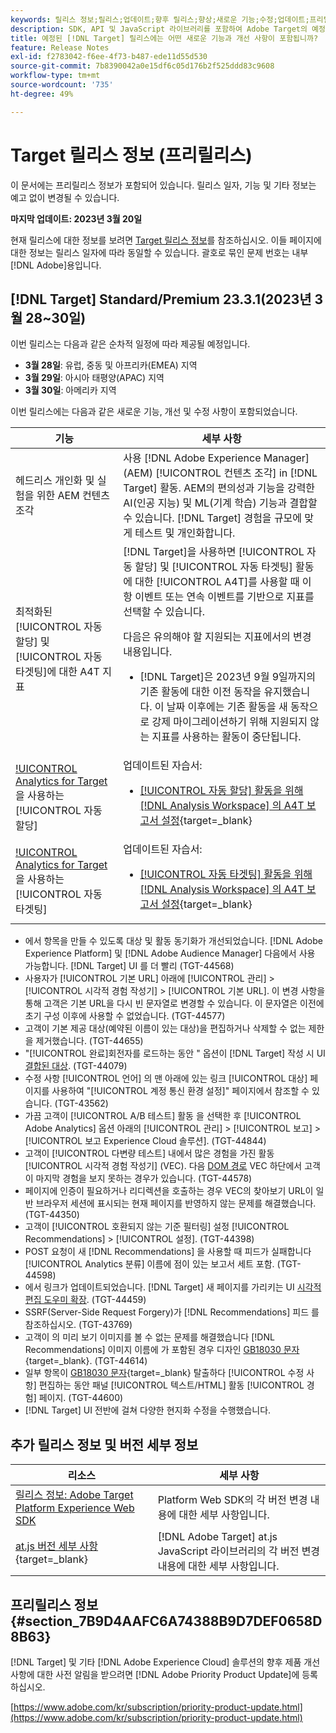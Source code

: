 ```yaml
---
keywords: 릴리스 정보;릴리스;업데이트;향후 릴리스;향상;새로운 기능;수정;업데이트;프리릴리스
description: SDK, API 및 JavaScript 라이브러리를 포함하여 Adobe Target의 예정된 릴리스에 포함된 새로운 기능, 개선 사항 및 수정 내용에 대해 알아봅니다.
title: 예정된 [!DNL Target] 릴리스에는 어떤 새로운 기능과 개선 사항이 포함됩니까?
feature: Release Notes
exl-id: f2783042-f6ee-4f73-b487-ede11d55d530
source-git-commit: 7b8390042a0e15df6c05d176b2f525ddd83c9608
workflow-type: tm+mt
source-wordcount: '735'
ht-degree: 49%

---
```


# Target 릴리스 정보 (프리릴리스)

이 문서에는 프리릴리스 정보가 포함되어 있습니다. 릴리스 일자, 기능 및 기타 정보는 예고 없이 변경될 수 있습니다.

**마지막 업데이트: 2023년 3월 20일**

현재 릴리스에 대한 정보를 보려면 [Target 릴리스 정보](release-notes.md)를 참조하십시오. 이들 페이지에 대한 정보는 릴리스 일자에 따라 동일할 수 있습니다. 괄호로 묶인 문제 번호는 내부 [!DNL Adobe]용입니다.

## [!DNL Target] Standard/Premium 23.3.1(2023년 3월 28~30일)

이번 릴리스는 다음과 같은 순차적 일정에 따라 제공될 예정입니다.

* **3월 28일**: 유럽, 중동 및 아프리카(EMEA) 지역
* **3월 29일**: 아시아 태평양(APAC) 지역
* **3월 30일**: 아메리카 지역

이번 릴리스에는 다음과 같은 새로운 기능, 개선 및 수정 사항이 포함되었습니다.

| 기능 | 세부 사항 |
|--- |--- |
| 헤드리스 개인화 및 실험을 위한 AEM 컨텐츠 조각 | 사용 [!DNL Adobe Experience Manager] (AEM) [!UICONTROL 컨텐츠 조각] in [!DNL Target] 활동. AEM의 편의성과 기능을 강력한 AI(인공 지능) 및 ML(기계 학습) 기능과 결합할 수 있습니다. [!DNL Target] 경험을 규모에 맞게 테스트 및 개인화합니다. |
| 최적화된 [!UICONTROL 자동 할당] 및 [!UICONTROL 자동 타겟팅]에 대한 A4T 지표 | [!DNL Target]을 사용하면 [!UICONTROL 자동 할당] 및 [!UICONTROL 자동 타겟팅] 활동에 대한 [!UICONTROL A4T]를 사용할 때 이항 이벤트 또는 연속 이벤트를 기반으로 지표를 선택할 수 있습니다.<P>다음은 유의해야 할 지원되는 지표에서의 변경 내용입니다.<ul><li>[!DNL Target]은 2023년 9월 9일까지의 기존 활동에 대한 이전 동작을 유지했습니다. 이 날짜 이후에는 기존 활동을 새 동작으로 강제 마이그레이션하기 위해 지원되지 않는 지표를 사용하는 활동이 중단됩니다.</li></ul> |
| [!UICONTROL Analytics for Target](A4T)을 사용하는 [!UICONTROL 자동 할당] | 업데이트된 자습서:<ul><li>[[!UICONTROL 자동 할당] 활동을 위해 [!DNL Analysis Workspace] 의 A4T 보고서 설정](https://experienceleague.adobe.com/docs/target-learn/tutorials/integrations/set-up-a4t-reports-in-analysis-workspace-for-auto-allocate-activities.html){target=_blank}</li></ul> |
| [!UICONTROL Analytics for Target](A4T)을 사용하는 [!UICONTROL 자동 타겟팅] | 업데이트된 자습서:<ul><li>[[!UICONTROL 자동 타겟팅] 활동을 위해 [!DNL Analysis Workspace] 의 A4T 보고서 설정](https://experienceleague.adobe.com/docs/target-learn/tutorials/integrations/set-up-a4t-reports-in-analysis-workspace-for-auto-target-activities.html){target=_blank}</li></ul> |

* 에서 항목을 만들 수 있도록 대상 및 활동 동기화가 개선되었습니다. [!DNL Adobe Experience Platform] 및 [!DNL Adobe Audience Manager] 다음에서 사용 가능합니다. [!DNL Target] UI 를 더 빨리 (TGT-44568)
* 사용자가 [!UICONTROL 기본 URL] 아래에 [!UICONTROL 관리] > [!UICONTROL 시각적 경험 작성기] > [!UICONTROL 기본 URL]. 이 변경 사항을 통해 고객은 기본 URL을 다시 빈 문자열로 변경할 수 있습니다. 이 문자열은 이전에 초기 구성 이후에 사용할 수 없었습니다. (TGT-44577)
* 고객이 기본 제공 대상(예약된 이름이 있는 대상)을 편집하거나 삭제할 수 없는 제한을 제거했습니다. (TGT-44655)
* &quot;[!UICONTROL 완료]회전자를 로드하는 동안 &quot; 옵션이 [!DNL Target] 작성 시 UI [결합된 대상](/help/main/c-target/combining-multiple-audiences.md). (TGT-44079)
* 수정 사항 [!UICONTROL 언어] 의 맨 아래에 있는 링크 [!UICONTROL 대상] 페이지를 사용하여 &quot;[!UICONTROL 계정 통신 환경 설정]&quot; 페이지에서 참조할 수 있습니다. (TGT-43562)
* 가끔 고객이 [!UICONTROL A/B 테스트] 활동 을 선택한 후 [!UICONTROL Adobe Analytics] 옵션 아래의 [!UICONTROL 관리] > [!UICONTROL 보고] > [!UICONTROL 보고 Experience Cloud 솔루션]. (TGT-44844)
* 고객이 [!UICONTROL 다변량 테스트] 내에서 많은 경험을 가진 활동 [!UICONTROL 시각적 경험 작성기] (VEC). 다음 [DOM 경로](/help/main/c-experiences/c-visual-experience-composer/viztarget-options.md#dom-path) VEC 하단에서 고객이 마지막 경험을 보지 못하는 경우가 있습니다. (TGT-44578)
* 페이지에 인증이 필요하거나 리디렉션을 호출하는 경우 VEC의 찾아보기 URL이 일반 브라우저 세션에 표시되는 현재 페이지를 반영하지 않는 문제를 해결했습니다. (TGT-44350)
* 고객이 [!UICONTROL 호환되지 않는 기준 필터링] 설정 [!UICONTROL Recommendations] > [!UICONTROL 설정]. (TGT-44398)
* POST 요청이 새 [!DNL Recommendations] 을 사용할 때 피드가 실패합니다 [!UICONTROL Analytics 분류] 이름에 점이 있는 보고서 세트 포함. (TGT-44598)
* 에서 링크가 업데이트되었습니다. [!DNL Target] 새 페이지를 가리키는 UI [시각적 편집 도우미 확장](/help/main/c-experiences/c-visual-experience-composer/r-troubleshoot-composer/visual-editing-helper-extension.md). (TGT-44459)
* SSRF(Server-Side Request Forgery)가 [!DNL Recommendations] 피드 를 참조하십시오. (TGT-43769)
* 고객이 의 미리 보기 이미지를 볼 수 없는 문제를 해결했습니다 [!DNL Recommendations] 이미지 이름에 가 포함된 경우 디자인 [GB18030 문자](https://en.wikipedia.org/wiki/GB_18030){target=_blank}. (TGT-44614)
* 일부 항목이 [GB18030 문자](https://en.wikipedia.org/wiki/GB_18030){target=_blank} 탈출하다 [!UICONTROL 수정 사항] 편집하는 동안 패널 [!UICONTROL 텍스트/HTML] 활동 [!UICONTROL 경험] 페이지. (TGT-44600)
* [!DNL Target] UI 전반에 걸쳐 다양한 현지화 수정을 수행했습니다.


## 추가 릴리스 정보 및 버전 세부 정보

| 리소스 | 세부 사항 |
|--- |--- |
| [릴리스 정보: Adobe Target Platform Experience Web SDK](https://experienceleague.adobe.com/docs/experience-platform/edge/release-notes.html?lang=ko-KR) | Platform Web SDK의 각 버전 변경 내용에 대한 세부 사항입니다. |
| [at.js 버전 세부 사항](https://developer.adobe.com/target/implement/client-side/atjs/target-atjs-versions/){target=_blank} | [!DNL Adobe Target] at.js JavaScript 라이브러리의 각 버전 변경 내용에 대한 세부 사항입니다. |


## 프리릴리스 정보 {#section_7B9D4AAFC6A74388B9D7DEF0658D8B63}

[!DNL Target] 및 기타 [!DNL Adobe Experience Cloud] 솔루션의 향후 제품 개선 사항에 대한 사전 알림을 받으려면 [!DNL Adobe Priority Product Update]에 등록하십시오.

[https://www.adobe.com/kr/subscription/priority-product-update.html](https://www.adobe.com/kr/subscription/priority-product-update.html)
